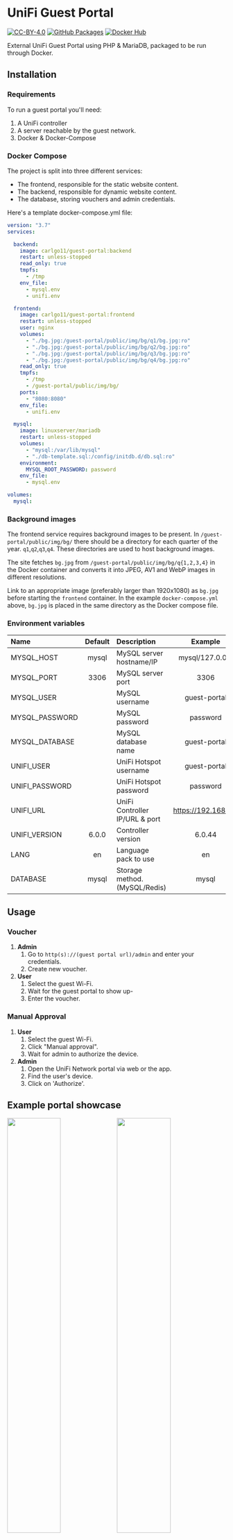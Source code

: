 # UniFi Guest Portal

[![CC-BY-4.0](https://img.shields.io/github/license/carlgo11/guest-portal?style=for-the-badge)](LICENSE)
[![GitHub Packages](https://img.shields.io/github/v/release/carlgo11/guest-portal?logo=github&style=for-the-badge)](https://github.com/Carlgo11/guest-portal/pkgs/container/guest-portal)
[![Docker Hub ](https://img.shields.io/github/v/release/carlgo11/guest-portal?logo=docker&logoColor=fff&style=for-the-badge)](https://hub.docker.com/r/carlgo11/guest-portal/tags)

External UniFi Guest Portal using PHP & MariaDB, packaged to be run through Docker.

## Installation

### Requirements

To run a guest portal you'll need:

1. A UniFi controller
2. A server reachable by the guest network.
3. Docker & Docker-Compose

### Docker Compose

The project is split into three different services:

* The frontend, responsible for the static website content.
* The backend, responsible for dynamic website content.
* The database, storing vouchers and admin credentials.

Here's a template docker-compose.yml file:

```YAML
version: "3.7"
services:

  backend:
    image: carlgo11/guest-portal:backend
    restart: unless-stopped
    read_only: true
    tmpfs:
      - /tmp
    env_file:
      - mysql.env
      - unifi.env

  frontend:
    image: carlgo11/guest-portal:frontend
    restart: unless-stopped
    user: nginx
    volumes:
      - "./bg.jpg:/guest-portal/public/img/bg/q1/bg.jpg:ro"
      - "./bg.jpg:/guest-portal/public/img/bg/q2/bg.jpg:ro"
      - "./bg.jpg:/guest-portal/public/img/bg/q3/bg.jpg:ro"
      - "./bg.jpg:/guest-portal/public/img/bg/q4/bg.jpg:ro"
    read_only: true
    tmpfs:
      - /tmp
      - /guest-portal/public/img/bg/
    ports:
      - "8080:8080"
    env_file:
      - unifi.env

  mysql:
    image: linuxserver/mariadb
    restart: unless-stopped
    volumes:
      - "mysql:/var/lib/mysql"
      - "./db-template.sql:/config/initdb.d/db.sql:ro"
    environment:
      MYSQL_ROOT_PASSWORD: password
    env_file:
      - mysql.env

volumes:
  mysql:
```

### Background images

The frontend service requires background images to be present.
In `/guest-portal/public/img/bg/` there should be a directory for each quarter of the year. `q1`,`q2`,`q3`,`q4`.
These directories are used to host background images.

The site fetches `bg.jpg` from `/guest-portal/public/img/bg/q{1,2,3,4}` in the Docker container and converts it into
JPEG, AV1 and
WebP images in different resolutions.

Link to an appropriate image (preferably larger than 1920x1080) as `bg.jpg` before starting the `frontend` container. In
the example `docker-compose.yml` above, `bg.jpg` is placed in the same directory as the Docker compose file.

### Environment variables

| Name           | Default | Description                    |        Example        | Used By           |
|:---------------|:-------:|:-------------------------------|:---------------------:|:------------------|
| MYSQL_HOST     |  mysql  | MySQL server hostname/IP       |    mysql/127.0.0.1    | Backend, MySQL    |
| MYSQL_PORT     |  3306   | MySQL server port              |         3306          | Backend, MySQL    |
| MYSQL_USER     |         | MySQL username                 |     guest-portal      | Backend, MySQL    |
| MYSQL_PASSWORD |         | MySQL password                 |       password        | Backend, MySQL    |
| MYSQL_DATABASE |         | MySQL database name            |     guest-portal      | Backend, MySQL    |
| UNIFI_USER     |         | UniFi Hotspot username         |     guest-portal      | Backend           |
| UNIFI_PASSWORD |         | UniFi Hotspot password         |       password        | Backend           |
| UNIFI_URL      |         | UniFi Controller IP/URL & port | <https://192.168.1.2> | Backend           |
| UNIFI_VERSION  |  6.0.0  | Controller version             |        6.0.44         | Backend           |
| LANG           |   en    | Language pack to use           |          en           | Backend           |
| DATABASE       |  mysql  | Storage method. (MySQL/Redis)  |         mysql         | Backend           |

## Usage

### Voucher

1. **Admin**
    1. Go to `http(s)://(guest portal url)/admin` and enter your credentials.
    2. Create new voucher.
2. **User**
    1. Select the guest Wi-Fi.
    2. Wait for the guest portal to show up-
    3. Enter the voucher.

### Manual Approval

1. **User**
    1. Select the guest Wi-Fi.
    2. Click "Manual approval".
    3. Wait for admin to authorize the device.
2. **Admin**
    1. Open the UniFi Network portal via web or the app.
    2. Find the user's device.
    3. Click on 'Authorize'.

## Example portal showcase

<div>
<img src="https://user-images.githubusercontent.com/3535780/89343900-4b548680-d6a5-11ea-8896-f39486b21102.jpg" width="49.5%">
<img src="https://user-images.githubusercontent.com/3535780/89343904-4d1e4a00-d6a5-11ea-9776-434ad01a2ac5.jpg" width="49.5%">
</div>
<div>
<img src="https://user-images.githubusercontent.com/3535780/89343907-4e4f7700-d6a5-11ea-9510-521495fb0226.png" width="49.5%">
<img src="https://user-images.githubusercontent.com/3535780/89343905-4d1e4a00-d6a5-11ea-95de-d2edaaebe4aa.png" width="49.5%">
</div>

## License

This work is licensed under the GPLv3.  
To view a copy of this license, visit [LICENSE](LICENSE).
